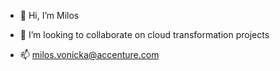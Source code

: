 - 👋 Hi, I’m Milos

- 💞️ I’m looking to collaborate on cloud transformation projects
- 📫 milos.vonicka@accenture.com
